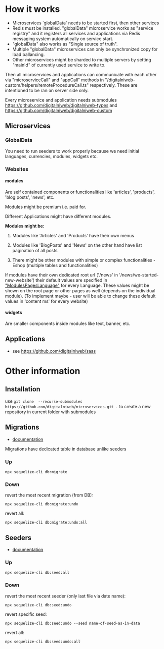 # How it works

-   Microservices 'globalData' needs to be started first, then other services
-   Redis must be installed. "globalData" microservice works as "service registry" and it registers all services and applications via Redis messaging system automatically on service start.
-   "globalData" also works as "Single source of truth".
-   Multiple "globalData" microservices can only be synchronized copy for load ballancing.
-   Other microservices might be sharded to multiple servers by setting "mainId" of currently used service to write to.

Then all microservices and applications can communicate with each other via "microserviceCall" and "appCall" methods in "/digitalniweb-custom/helpers/remoteProcedureCall.ts" respectively. These are intentioned to be ran on server side only.

Every microservice and application needs submodules https://github.com/digitalniweb/digitalniweb-types and https://github.com/digitalniweb/digitalniweb-custom

## Microservices

### GlobalData

You need to run seeders to work properly because we need initial languages, currencies, modules, widgets etc.

### Websites

#### modules

Are self contained components or functionalities like 'articles', 'products', 'blog posts', 'news', etc.

Modules might be premium i.e. paid for.

Different Applications might have different modules.

**Modules might be:**

1. Modules like 'Articles' and 'Products' have their own menus

2. Modules like 'BlogPosts' and 'News' on the other hand have list pagination of all posts

3. There might be other modules with simple or complex functionalities - Eshop (multiple tables and functionalities)

If modules have their own dedicated root url ('/news' in '/news/we-started-new-website') their default values are specified in ["ModulesPagesLanguage"](digitalniweb-types/models/globalData.d.ts#ModulesPagesLanguage) for every Language. These values might be shown on the root page or other pages as well (depends on the individual module). (To implement maybe - user will be able to change these default values in 'content ms' for every website)

#### widgets

Are smaller components inside modules like text, banner, etc.

## Applications

-   see https://github.com/digitalniweb/saas

# Other information

## Installation

use `git clone  --recurse-submodules https://github.com/digitalniweb/microservices.git .` to create a new repository in current folder with submodules

## Migrations

-   [documentation](https://https://sequelize.org/docs/v6/other-topics/migrations/)

Migrations have dedicated table in database unlike seeders

### Up

    npx sequelize-cli db:migrate

### Down

revert the most recent migration (from DB):

    npx sequelize-cli db:migrate:undo

revert all:

    npx sequelize-cli db:migrate:undo:all

## Seeders

-   [documentation](https://https://sequelize.org/docs/v6/other-topics/migrations/)

### Up

    npx sequelize-cli db:seed:all

### Down

revert the most recent seeder (only last file via date name):

    npx sequelize-cli db:seed:undo

revert specific seed:

    npx sequelize-cli db:seed:undo --seed name-of-seed-as-in-data

revert all:

    npx sequelize-cli db:seed:undo:all
